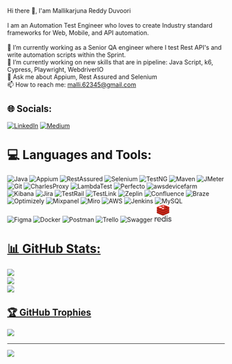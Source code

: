 Hi there 👋, I'am Mallikarjuna Reddy Duvoori<br><br>I am an Automation Test Engineer who loves to create Industry standard frameworks for Web, Mobile, and API automation.<br><br>🔭 I’m currently working as a Senior QA engineer where I test Rest API's and write automation scripts within the Sprint.<br>👯 I’m currently working on new skills that are in pipeline:  Java Script, k6, Cypress, Playwright, WebdriverIO<br>💬 Ask me about Appium, Rest Assured and Selenium<br>📫 How to reach me: malli.62345@gmail.com


## 🌐 Socials:
[![LinkedIn](https://img.shields.io/badge/LinkedIn-%230077B5.svg?logo=linkedin&logoColor=white)](https://linkedin.com/in/mallikarjunareddyduvoori) [![Medium](https://img.shields.io/badge/Medium-12100E?logo=medium&logoColor=white)](https://medium.com/@@malli.62345) 

# 💻 Languages and Tools:
![Java](https://img.shields.io/badge/java-%23ED8B00.svg?style=for-the-badge&logo=java&logoColor=white) 
![Appium](https://img.shields.io/badge/appium-%23ED8B00.svg?style=for-the-badge&logo=appium&logoColor=white) 
![RestAssured](https://img.shields.io/badge/rest%20assured-%23ED8B00.svg?style=for-the-badge&logo=Rest%20Assured&logoColor=white) 
![Selenium](https://img.shields.io/badge/Selenium-%23FF9900.svg?style=for-the-badge&logo=Selenium&logoColor=white) 
![TestNG](https://img.shields.io/badge/TestNG-%23FF9900.svg?style=for-the-badge&logo=TestNG&logoColor=white) 
![Maven](https://img.shields.io/badge/Maven-%23FF9900.svg?style=for-the-badge&logo=Maven&logoColor=white) 
![JMeter](https://img.shields.io/badge/JMeter-%23FF9900.svg?style=for-the-badge&logo=JMeter&logoColor=white) 
![Git](https://img.shields.io/badge/Git-%23FF9900.svg?style=for-the-badge&logo=Git&logoColor=white) 
![CharlesProxy](https://img.shields.io/badge/Charles%20Proxy-%23FF9900.svg?style=for-the-badge&logo=Charles%20Proxy&logoColor=white) 
![LambdaTest](https://img.shields.io/badge/LambdaTest-%23FF9900.svg?style=for-the-badge&logo=LambdaTest&logoColor=white) 
![Perfecto](https://img.shields.io/badge/Perfecto-%23FF9900.svg?style=for-the-badge&logo=Perfecto&logoColor=white) 
![awsdevicefarm](https://img.shields.io/badge/aws%20device%20farm-%23FF9900.svg?style=for-the-badge&logo=aws%20device%20farm&logoColor=white) 
![Kibana](https://img.shields.io/badge/Kibana-%23FF9900.svg?style=for-the-badge&logo=Kibana&logoColor=white) 
![Jira](https://img.shields.io/badge/Jira-%23FF9900.svg?style=for-the-badge&logo=Jira&logoColor=white) 
![TestRail](https://img.shields.io/badge/TestRail-%23FF9900.svg?style=for-the-badge&logo=TestRail&logoColor=white) 
![TestLink](https://img.shields.io/badge/TestLink-%23FF9900.svg?style=for-the-badge&logo=TestLink&logoColor=white) 
![Zeplin](https://img.shields.io/badge/Zeplin-%23FF9900.svg?style=for-the-badge&logo=Zeplin&logoColor=white) 
![Confluence](https://img.shields.io/badge/Confluence-%23FF9900.svg?style=for-the-badge&logo=Confluence&logoColor=white) 
![Braze](https://img.shields.io/badge/Braze-%23FF9900.svg?style=for-the-badge&logo=Braze&logoColor=white) 
![Optimizely](https://img.shields.io/badge/Optimizely-%23FF9900.svg?style=for-the-badge&logo=Optimizely&logoColor=white) 
![Mixpanel](https://img.shields.io/badge/Mixpanel-%23FF9900.svg?style=for-the-badge&logo=Mixpanel&logoColor=white) 
![Miro](https://img.shields.io/badge/Miro-%23FF9900.svg?style=for-the-badge&logo=Miro&logoColor=white) 
![AWS](https://img.shields.io/badge/AWS-%23FF9900.svg?style=for-the-badge&logo=amazon-aws&logoColor=white) 
![Jenkins](https://img.shields.io/badge/jenkins-%232C5263.svg?style=for-the-badge&logo=jenkins&logoColor=white) 
![MySQL](https://img.shields.io/badge/mysql-%2300f.svg?style=for-the-badge&logo=mysql&logoColor=white) 	
![Figma](https://img.shields.io/badge/figma-%23F24E1E.svg?style=for-the-badge&logo=figma&logoColor=white) 
![Docker](https://img.shields.io/badge/docker-%230db7ed.svg?style=for-the-badge&logo=docker&logoColor=white) 
![Postman](https://img.shields.io/badge/Postman-FF6C37?style=for-the-badge&logo=postman&logoColor=white) 
![Trello](https://img.shields.io/badge/Trello-%23026AA7.svg?style=for-the-badge&logo=Trello&logoColor=white) 
![Swagger](https://img.shields.io/badge/-Swagger-%23Clojure?style=for-the-badge&logo=swagger&logoColor=white)
<a href="https://redis.io" target="_blank" rel="noreferrer"> <img src="https://raw.githubusercontent.com/devicons/devicon/master/icons/redis/redis-original-wordmark.svg" alt="redis" width="40" height="40"/>

# 📊 GitHub Stats:
![](https://github-readme-stats.vercel.app/api?username=ArjunReddyD&theme=dark&hide_border=true&include_all_commits=true&count_private=true)<br/>
![](https://github-readme-streak-stats.herokuapp.com/?user=ArjunReddyD&theme=dark&hide_border=true)<br/>
![](https://github-readme-stats.vercel.app/api/top-langs/?username=ArjunReddyD&theme=dark&hide_border=true&include_all_commits=true&count_private=true&layout=compact)

## 🏆 GitHub Trophies
![](https://github-profile-trophy.vercel.app/?username=ArjunReddyD&theme=discord&no-frame=false&no-bg=true&margin-w=4)

---
[![](https://visitcount.itsvg.in/api?id=ArjunReddyD&icon=0&color=0)](https://visitcount.itsvg.in)

<!-- Proudly created with GPRM ( https://gprm.itsvg.in ) -->
